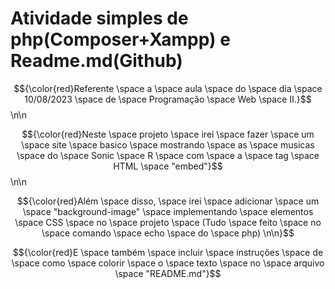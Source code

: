 # Atividade simples de php(Composer+Xampp) e Readme.md(Github)
$${\color{red}Referente \space a \space aula \space do \space dia \space 10/08/2023 \space de \space Programação \space Web \space II.}$$ \n\n 

$${\color{red}Neste \space projeto \space irei \space fazer \space um \space site \space basico \space mostrando \space as \space musicas \space do \space Sonic \space R \space com \space a \space tag \space HTML \space "embed"}$$ \n\n
 
 $${\color{red}Além \space disso, \space irei \space adicionar \space um \space "background-image" \space implementando \space elementos \space CSS \space no \space projeto \space (Tudo \space feito \space no \space comando \space echo \space do \space php) \n\n}$$
  
$${\color{red}E \space também \space incluir \space instruções \space de \space como \space colorir \space o \space texto \space no \space arquivo \space "README.md"}$$


